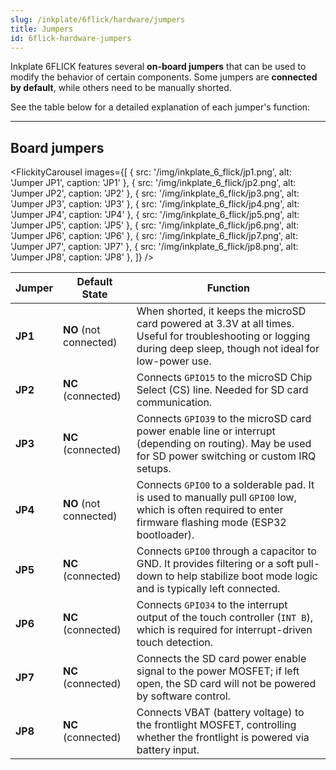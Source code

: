 ```yaml
---
slug: /inkplate/6flick/hardware/jumpers
title: Jumpers
id: 6flick-hardware-jumpers
---
```


Inkplate 6FLICK features several **on-board jumpers** that can be used to modify the behavior of certain components. Some jumpers are **connected by default**, while others need to be manually shorted.

See the table below for a detailed explanation of each jumper's function:

---

## Board jumpers

<FlickityCarousel
images={[
  { src: '/img/inkplate_6_flick/jp1.png', alt: 'Jumper JP1', caption: 'JP1' },
  { src: '/img/inkplate_6_flick/jp2.png', alt: 'Jumper JP2', caption: 'JP2' },
  { src: '/img/inkplate_6_flick/jp3.png', alt: 'Jumper JP3', caption: 'JP3' },
  { src: '/img/inkplate_6_flick/jp4.png', alt: 'Jumper JP4', caption: 'JP4' },
  { src: '/img/inkplate_6_flick/jp5.png', alt: 'Jumper JP5', caption: 'JP5' },
  { src: '/img/inkplate_6_flick/jp6.png', alt: 'Jumper JP6', caption: 'JP6' },
  { src: '/img/inkplate_6_flick/jp7.png', alt: 'Jumper JP7', caption: 'JP7' },
  { src: '/img/inkplate_6_flick/jp8.png', alt: 'Jumper JP8', caption: 'JP8' },
]}
/>

| **Jumper** | **Default State**      | **Function**                                                                                                                                                             |
| ---------- | ---------------------- | ------------------------------------------------------------------------------------------------------------------------------------------------------------------------ |
| **JP1**    | **NO** (not connected) | When shorted, it keeps the microSD card powered at 3.3V at all times. Useful for troubleshooting or logging during deep sleep, though not ideal for low-power use.   |
| **JP2**    | **NC** (connected)     | Connects `GPIO15` to the microSD Chip Select (CS) line. Needed for SD card communication.                                                                               |
| **JP3**    | **NC** (connected)     | Connects `GPIO39` to the microSD card power enable line or interrupt (depending on routing). May be used for SD power switching or custom IRQ setups.                  |
| **JP4**    | **NO** (not connected) | Connects `GPIO0` to a solderable pad. It is used to manually pull `GPIO0` low, which is often required to enter firmware flashing mode (ESP32 bootloader).          |
| **JP5**    | **NC** (connected)     | Connects `GPIO0` through a capacitor to GND. It provides filtering or a soft pull-down to help stabilize boot mode logic and is typically left connected.             |
| **JP6**    | **NC** (connected)     | Connects `GPIO34` to the interrupt output of the touch controller (`INT B`), which is required for interrupt-driven touch detection.                                  |
| **JP7**    | **NC** (connected)     | Connects the SD card power enable signal to the power MOSFET; if left open, the SD card will not be powered by software control.                                        |
| **JP8**    | **NC** (connected)     | Connects VBAT (battery voltage) to the frontlight MOSFET, controlling whether the frontlight is powered via battery input.                                              |

